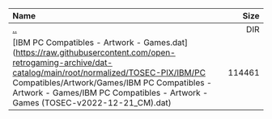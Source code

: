 |Name|Size|
|:---|---:|
|[..](../index.html)|DIR|
|[IBM PC Compatibles - Artwork - Games.dat](https://raw.githubusercontent.com/open-retrogaming-archive/dat-catalog/main/root/normalized/TOSEC-PIX/IBM/PC Compatibles/Artwork/Games/IBM PC Compatibles - Artwork - Games/IBM PC Compatibles - Artwork - Games (TOSEC-v2022-12-21_CM).dat)|114461|
